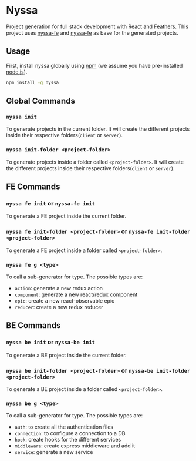 # Nyssa

Project generation for full stack development with [React](https://facebook.github.io/react/) and [Feathers](https://feathersjs.com/). This project uses [nyssa-fe](https://www.npmjs.com/package/generator-nyssa-be) and [nyssa-fe](https://www.npmjs.com/package/generator-nyssa-fe) as base for the generated projects.

## Usage

First, install nyssa globally using [npm](https://www.npmjs.com/) (we assume you have pre-installed [node.js](https://nodejs.org/)).

```bash
npm install -g nyssa
```

## Global Commands

### `nyssa init`
  To generate projects in the current folder. It will create the different projects inside their respective folders(`client` or `server`).
### `nyssa init-folder <project-folder>`
  To generate projects inside a folder called `<project-folder>`. It will create the different projects inside their respective folders(`client` or `server`).

## FE Commands

### `nyssa fe init` or `nyssa-fe init`
  To generate a FE project inside the current folder.
### `nyssa fe init-folder <project-folder>` or `nyssa-fe init-folder <project-folder>`
  To generate a FE project inside a folder called `<project-folder>`.
### `nyssa fe g <type>`
  To call a sub-generator for type. The possible types are:
  - `action`: generate a new redux action
  - `component`: generate a new react/redux component
  - `epic`: create a new react-observable epic
  - `reducer`: create a new redux reducer

## BE Commands

### `nyssa be init` or `nyssa-be init`
  To generate a BE project inside the current folder.
### `nyssa be init-folder <project-folder>` or `nyssa-be init-folder <project-folder>`
  To generate a BE project inside a folder called `<project-folder>`.
### `nyssa be g <type>`
  To call a sub-generator for type. The possible types are:
  - `auth`: to create all the authentication files
  - `connection`: to configure a connection to a DB
  - `hook`: create hooks for the different services
  - `middleware`: create express middleware and add it
  - `service`: generate a new service
